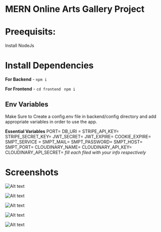 # MERN Online Arts Gallery Project

# Preequisits:

Install NodeJs


# Install Dependencies

**For Backend** - `npm i`

**For Frontend** - `cd frontend` ` npm i`

## Env Variables

Make Sure to Create a config.env file in backend/config directory and add appropriate variables in order to use the app.

**Essential Variables**
PORT=
DB_URI =
STRIPE_API_KEY=
STRIPE_SECRET_KEY=
JWT_SECRET=
JWT_EXPIRE=
COOKIE_EXPIRE=
SMPT_SERVICE =
SMPT_MAIL=
SMPT_PASSWORD=
SMPT_HOST=
SMPT_PORT=
CLOUDINARY_NAME=
CLOUDINARY_API_KEY=
CLOUDINARY_API_SECRET=
_fill each filed with your info respectively_

# Screenshots

![Alt text](../../../G:/DOWNLOADED/Screenshot%202022-11-15%20213942.png)

![Alt text](../Screenshot%202022-11-17%20013800.png)

![Alt text](../Screenshot%202022-11-17%20013845.png)

![Alt text](../Screenshot%202022-11-17%20013942.png)

![Alt text](../Screenshot%202022-11-17%20014151.png)